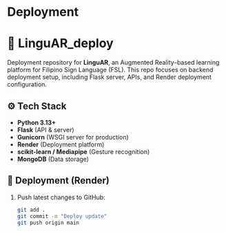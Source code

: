 # Deployment

# 🚀 LinguAR_deploy
Deployment repository for **LinguAR**, an Augmented Reality–based learning platform for Filipino Sign Language (FSL). This repo focuses on backend deployment setup, including Flask server, APIs, and Render deployment configuration.

## ⚙️ Tech Stack
- **Python 3.13+**
- **Flask** (API & server)
- **Gunicorn** (WSGI server for production)
- **Render** (Deployment platform)
- **scikit-learn / Mediapipe** (Gesture recognition)
- **MongoDB** (Data storage)

## 🚀 Deployment (Render)
1. Push latest changes to GitHub:
   ```bash
   git add .
   git commit -m "Deploy update"
   git push origin main


   

